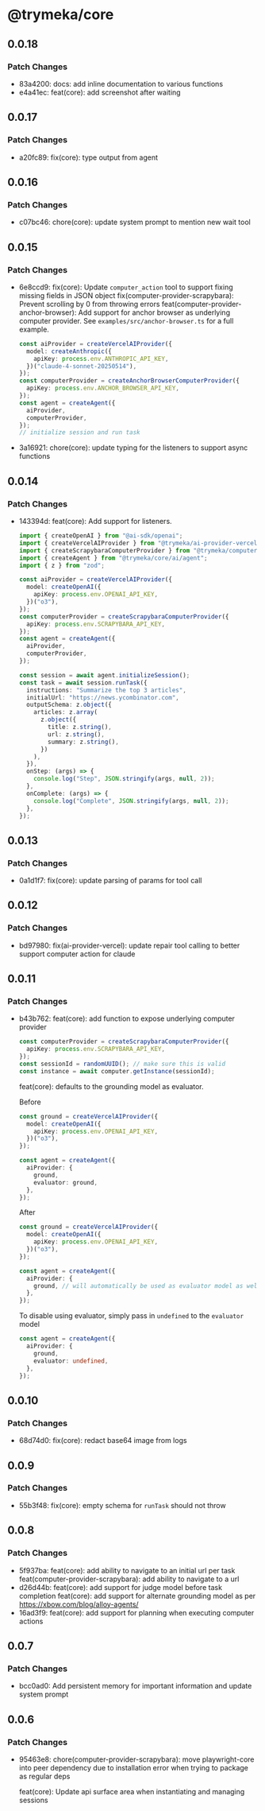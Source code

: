 # @trymeka/core

## 0.0.18

### Patch Changes

- 83a4200: docs: add inline documentation to various functions
- e4a41ec: feat(core): add screenshot after waiting

## 0.0.17

### Patch Changes

- a20fc89: fix(core): type output from agent

## 0.0.16

### Patch Changes

- c07bc46: chore(core): update system prompt to mention new wait tool

## 0.0.15

### Patch Changes

- 6e8ccd9: fix(core): Update `computer_action` tool to support fixing missing fields in JSON object
  fix(computer-provider-scrapybara): Prevent scrolling by 0 from throwing errors
  feat(computer-provider-anchor-browser): Add support for anchor browser as underlying computer provider. See `examples/src/anchor-browser.ts` for a full example.

  ```typescript
  const aiProvider = createVercelAIProvider({
    model: createAnthropic({
      apiKey: process.env.ANTHROPIC_API_KEY,
    })("claude-4-sonnet-20250514"),
  });
  const computerProvider = createAnchorBrowserComputerProvider({
    apiKey: process.env.ANCHOR_BROWSER_API_KEY,
  });
  const agent = createAgent({
    aiProvider,
    computerProvider,
  });
  // initialize session and run task
  ```

- 3a16921: chore(core): update typing for the listeners to support async functions

## 0.0.14

### Patch Changes

- 143394d: feat(core): Add support for listeners.

  ```typescript
  import { createOpenAI } from "@ai-sdk/openai";
  import { createVercelAIProvider } from "@trymeka/ai-provider-vercel";
  import { createScrapybaraComputerProvider } from "@trymeka/computer-provider-scrapybara";
  import { createAgent } from "@trymeka/core/ai/agent";
  import { z } from "zod";

  const aiProvider = createVercelAIProvider({
    model: createOpenAI({
      apiKey: process.env.OPENAI_API_KEY,
    })("o3"),
  });
  const computerProvider = createScrapybaraComputerProvider({
    apiKey: process.env.SCRAPYBARA_API_KEY,
  });
  const agent = createAgent({
    aiProvider,
    computerProvider,
  });

  const session = await agent.initializeSession();
  const task = await session.runTask({
    instructions: "Summarize the top 3 articles",
    initialUrl: "https://news.ycombinator.com",
    outputSchema: z.object({
      articles: z.array(
        z.object({
          title: z.string(),
          url: z.string(),
          summary: z.string(),
        })
      ),
    }),
    onStep: (args) => {
      console.log("Step", JSON.stringify(args, null, 2));
    },
    onComplete: (args) => {
      console.log("Complete", JSON.stringify(args, null, 2));
    },
  });
  ```

## 0.0.13

### Patch Changes

- 0a1d1f7: fix(core): update parsing of params for tool call

## 0.0.12

### Patch Changes

- bd97980: fix(ai-provider-vercel): update repair tool calling to better support computer action for claude

## 0.0.11

### Patch Changes

- b43b762: feat(core): add function to expose underlying computer provider

  ```typescript
  const computerProvider = createScrapybaraComputerProvider({
    apiKey: process.env.SCRAPYBARA_API_KEY,
  });
  const sessionId = randomUUID(); // make sure this is valid
  const instance = await computer.getInstance(sessionId);
  ```

  feat(core): defaults to the grounding model as evaluator.

  Before

  ```typescript
  const ground = createVercelAIProvider({
    model: createOpenAI({
      apiKey: process.env.OPENAI_API_KEY,
    })("o3"),
  });

  const agent = createAgent({
    aiProvider: {
      ground,
      evaluator: ground,
    },
  });
  ```

  After

  ```typescript
  const ground = createVercelAIProvider({
    model: createOpenAI({
      apiKey: process.env.OPENAI_API_KEY,
    })("o3"),
  });

  const agent = createAgent({
    aiProvider: {
      ground, // will automatically be used as evaluator model as well unless specified
    },
  });
  ```

  To disable using evaluator, simply pass in `undefined` to the `evaluator` model

  ```typescript
  const agent = createAgent({
    aiProvider: {
      ground,
      evaluator: undefined,
    },
  });
  ```

## 0.0.10

### Patch Changes

- 68d74d0: fix(core): redact base64 image from logs

## 0.0.9

### Patch Changes

- 55b3f48: fix(core): empty schema for `runTask` should not throw

## 0.0.8

### Patch Changes

- 5f937ba: feat(core): add ability to navigate to an initial url per task
  feat(computer-provider-scrapybara): add ability to navigate to a url
- d26d44b: feat(core): add support for judge model before task completion
  feat(core): add support for alternate grounding model as per <https://xbow.com/blog/alloy-agents/>
- 16ad3f9: feat(core): add support for planning when executing computer actions

## 0.0.7

### Patch Changes

- bcc0ad0: Add persistent memory for important information and update system prompt

## 0.0.6

### Patch Changes

- 95463e8: chore(computer-provider-scrapybara): move playwright-core into peer dependency due to installation error when trying to package as regular deps

  feat(core): Update api surface area when instantiating and managing sessions
